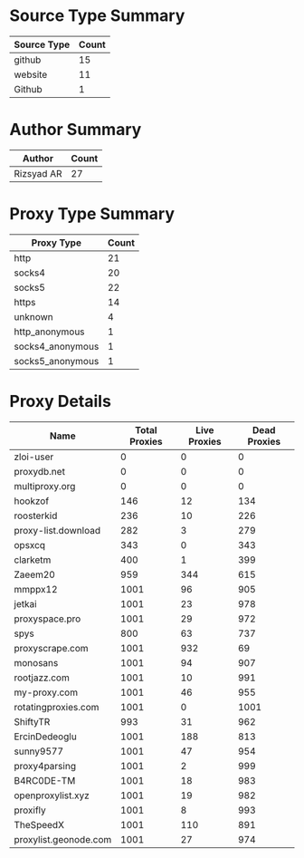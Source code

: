 # Source Type Summary

| Source Type | Count |
|-------------|-------|
| github | 15 |
| website | 11 |
| Github | 1 |


# Author Summary

| Author | Count |
|--------|-------|
| Rizsyad AR | 27 |


# Proxy Type Summary

| Proxy Type | Count |
|------------|-------|
| http | 21 |
| socks4 | 20 |
| socks5 | 22 |
| https | 14 |
| unknown | 4 |
| http_anonymous | 1 |
| socks4_anonymous | 1 |
| socks5_anonymous | 1 |


# Proxy Details

| Name | Total Proxies | Live Proxies | Dead Proxies |
|------|---------------|--------------|---------------|
| zloi-user | 0 | 0 | 0 |
| proxydb.net | 0 | 0 | 0 |
| multiproxy.org | 0 | 0 | 0 |
| hookzof | 146 | 12 | 134 |
| roosterkid | 236 | 10 | 226 |
| proxy-list.download | 282 | 3 | 279 |
| opsxcq | 343 | 0 | 343 |
| clarketm | 400 | 1 | 399 |
| Zaeem20 | 959 | 344 | 615 |
| mmppx12 | 1001 | 96 | 905 |
| jetkai | 1001 | 23 | 978 |
| proxyspace.pro | 1001 | 29 | 972 |
| spys | 800 | 63 | 737 |
| proxyscrape.com | 1001 | 932 | 69 |
| monosans | 1001 | 94 | 907 |
| rootjazz.com | 1001 | 10 | 991 |
| my-proxy.com | 1001 | 46 | 955 |
| rotatingproxies.com | 1001 | 0 | 1001 |
| ShiftyTR | 993 | 31 | 962 |
| ErcinDedeoglu | 1001 | 188 | 813 |
| sunny9577 | 1001 | 47 | 954 |
| proxy4parsing | 1001 | 2 | 999 |
| B4RC0DE-TM | 1001 | 18 | 983 |
| openproxylist.xyz | 1001 | 19 | 982 |
| proxifly | 1001 | 8 | 993 |
| TheSpeedX | 1001 | 110 | 891 |
| proxylist.geonode.com | 1001 | 27 | 974 |
